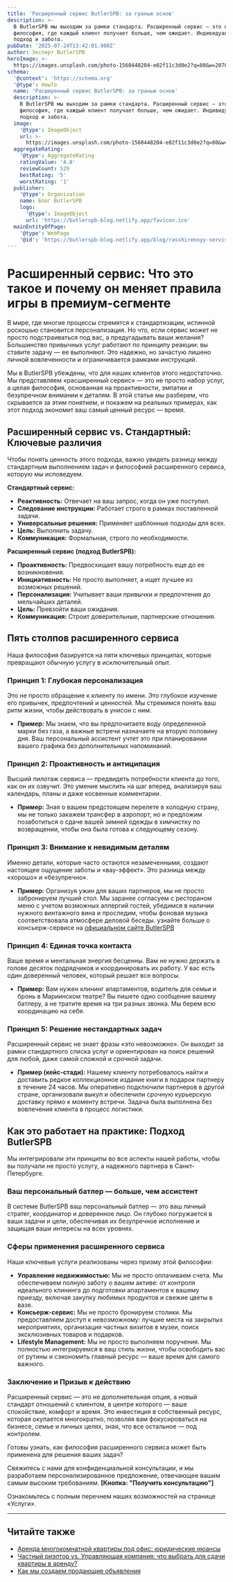 ```yaml
---
title: 'Расширенный сервис ButlerSPB: за гранью основ'
description: >-
  В ButlerSPB мы выходим за рамки стандарта. Расширенный сервис – это наша
  философия, где каждый клиент получает больше, чем ожидает. Индивидуальный
  подход и забота.
pubDate: '2025-07-24T13:42:01.900Z'
author: Эксперт ButlerSPB
heroImage: >-
  https://images.unsplash.com/photo-1560448204-e02f11c3d0e2?q=80&w=2070&auto=format&fit=crop
schema:
  '@context': 'https://schema.org'
  '@type': HowTo
  name: 'Расширенный сервис ButlerSPB: за гранью основ'
  description: >-
    В ButlerSPB мы выходим за рамки стандарта. Расширенный сервис – это наша
    философия, где каждый клиент получает больше, чем ожидает. Индивидуальный
    подход и забота.
  image:
    '@type': ImageObject
    url: >-
      https://images.unsplash.com/photo-1560448204-e02f11c3d0e2?q=80&w=2070&auto=format&fit=crop
  aggregateRating:
    '@type': AggregateRating
    ratingValue: '4.8'
    reviewCount: 529
    bestRating: '5'
    worstRating: '1'
  publisher:
    '@type': Organization
    name: Блог ButlerSPB
    logo:
      '@type': ImageObject
      url: 'https://butlerspb-blog.netlify.app/favicon.ico'
  mainEntityOfPage:
    '@type': WebPage
    '@id': 'https://butlerspb-blog.netlify.app/blog/rasshirennyy-servis/'
---
```

# Расширенный сервис: Что это такое и почему он меняет правила игры в премиум-сегменте

В мире, где многие процессы стремятся к стандартизации, истинной роскошью становится персонализация. Но что, если сервис может не просто подстраиваться под вас, а предугадывать ваши желания? Большинство привычных услуг работают по принципу реакции: вы ставите задачу — ее выполняют. Это надежно, но зачастую лишено личной вовлеченности и ограничивается рамками инструкций.

Мы в ButlerSPB убеждены, что для наших клиентов этого недостаточно. Мы представляем «расширенный сервис» — это не просто набор услуг, а целая философия, основанная на проактивности, эмпатии и безупречном внимании к деталям. В этой статье мы разберем, что скрывается за этим понятием, и покажем на реальных примерах, как этот подход экономит ваш самый ценный ресурс — время.

## Расширенный сервис vs. Стандартный: Ключевые различия

Чтобы понять ценность этого подхода, важно увидеть разницу между стандартным выполнением задач и философией расширенного сервиса, которую мы исповедуем.

**Стандартный сервис:**
*   **Реактивность:** Отвечает на ваш запрос, когда он уже поступил.
*   **Следование инструкции:** Работает строго в рамках поставленной задачи.
*   **Универсальные решения:** Применяет шаблонные подходы для всех.
*   **Цель:** Выполнить задачу.
*   **Коммуникация:** Формальная, строго по необходимости.

**Расширенный сервис (подход ButlerSPB):**
*   **Проактивность:** Предвосхищает вашу потребность еще до ее возникновения.
*   **Инициативность:** Не просто выполняет, а ищет лучшее из возможных решений.
*   **Персонализация:** Учитывает ваши привычки и предпочтения до мельчайших деталей.
*   **Цель:** Превзойти ваши ожидания.
*   **Коммуникация:** Строит доверительные, партнерские отношения.

## Пять столпов расширенного сервиса

Наша философия базируется на пяти ключевых принципах, которые превращают обычную услугу в исключительный опыт.

### Принцип 1: Глубокая персонализация
Это не просто обращение к клиенту по имени. Это глубокое изучение его привычек, предпочтений и ценностей. Мы стремимся понять ваш ритм жизни, чтобы действовать в унисон с ним.

*   **Пример:** Мы знаем, что вы предпочитаете воду определенной марки без газа, а важные встречи назначаете на вторую половину дня. Ваш персональный ассистент учтет это при планировании вашего графика без дополнительных напоминаний.

### Принцип 2: Проактивность и антиципация
Высший пилотаж сервиса — предвидеть потребности клиента до того, как он их озвучит. Это умение мыслить на шаг вперед, анализируя ваш календарь, планы и даже косвенные комментарии.

*   **Пример:** Зная о вашем предстоящем перелете в холодную страну, мы не только закажем трансфер в аэропорт, но и предложим позаботиться о сдаче вашей зимней одежды в химчистку по возвращении, чтобы она была готова к следующему сезону.

### Принцип 3: Внимание к невидимым деталям
Именно детали, которые часто остаются незамеченными, создают настоящее ощущение заботы и «вау-эффект». Это разница между «хорошо» и «безупречно».

*   **Пример:** Организуя ужин для ваших партнеров, мы не просто забронируем лучший стол. Мы заранее согласуем с рестораном меню с учетом возможных аллергий гостей, убедимся в наличии нужного винтажного вина и проследим, чтобы фоновая музыка соответствовала атмосфере деловой беседы. узнайте больше о консьерж-сервисе на <a href="https://butlerspb.ru/svyazatsya-s-konserzh-servisom" target="_blank" rel="nofollow">официальном сайте ButlerSPB</a>

### Принцип 4: Единая точка контакта
Ваше время и ментальная энергия бесценны. Вам не нужно держать в голове десяток подрядчиков и координировать их работу. У вас есть один доверенный человек, который решает все вопросы.

*   **Пример:** Вам нужен клининг апартаментов, водитель для семьи и бронь в Мариинском театре? Вы пишете одно сообщение вашему батлеру, а не тратите время на три разных звонка. Мы берем всю координацию на себя.

### Принцип 5: Решение нестандартных задач
Расширенный сервис не знает фразы «это невозможно». Он выходит за рамки стандартного списка услуг и ориентирован на поиск решений для любой, даже самой сложной и срочной задачи.

*   **Пример (кейс-стади):** Нашему клиенту потребовалось найти и доставить редкое коллекционное издание книги в подарок партнеру в течение 24 часов. Мы оперативно подключили партнеров в другой стране, организовали выкуп и обеспечили срочную курьерскую доставку прямо к моменту встречи. Задача была выполнена без вовлечения клиента в процесс логистики.

## Как это работает на практике: Подход ButlerSPB

Мы интегрировали эти принципы во все аспекты нашей работы, чтобы вы получали не просто услугу, а надежного партнера в Санкт-Петербурге.

### Ваш персональный батлер — больше, чем ассистент
В системе ButlerSPB ваш персональный батлер — это ваш личный стратег, координатор и доверенное лицо. Он глубоко погружается в ваши задачи и цели, обеспечивая их безупречное исполнение и защищая ваши интересы на всех уровнях.

### Сферы применения расширенного сервиса
Наши ключевые услуги реализованы через призму этой философии:

*   **Управление недвижимостью:** Мы не просто оплачиваем счета. Мы обеспечиваем полную заботу о вашем активе: от контроля идеального клининга до подготовки апартаментов к вашему приезду, включая закупку любимых продуктов и свежие цветы в вазе.
*   **Консьерж-сервис:** Мы не просто бронируем столики. Мы предоставляем доступ к невозможному: лучшие места на закрытых мероприятиях, организация частных визитов в музеи, поиск эксклюзивных товаров и подарков.
*   **Lifestyle Management:** Мы не просто выполняем поручения. Мы полностью интегрируемся в ваш стиль жизни, чтобы освободить вас от рутины и сэкономить главный ресурс — ваше время для самого важного.

### Заключение и Призыв к действию

Расширенный сервис — это не дополнительная опция, а новый стандарт отношений с клиентом, в центре которого — ваше спокойствие, комфорт и время. Это инвестиция в собственный ресурс, которая окупается многократно, позволяя вам фокусироваться на бизнесе, семье и личных целях, зная, что все остальное — под контролем.

Готовы узнать, как философия расширенного сервиса может быть применена для решения ваших задач?

Свяжитесь с нами для конфиденциальной консультации, и мы разработаем персонализированное предложение, отвечающее вашим самым высоким требованиям. **[Кнопка: "Получить консультацию"]**

Ознакомьтесь с полным перечнем наших возможностей на странице «Услуги».

---

## Читайте также

*   [Аренда многокомнатной квартиры под офис: юридические нюансы](/blog/arenda-mnogokomnatnoy-kvartiry-pod-ofis-yuridicheskie-nyuansy/)
*   [Частный риэлтор vs. Управляющая компания: что выбрать для сдачи квартиры в аренду?](/blog/sravnenie-uslug-chastnogo-rieltora-i-upravlyayuschey-kompanii/)
*   [Как мы создаем продающие объявления](/blog/kak-my-sozdaem-prodayuschie-obyavleniya/)

